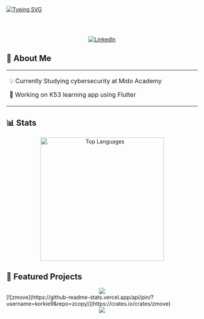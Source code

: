 <a href="https://git.io/typing-svg"><img src="https://readme-typing-svg.demolab.com?font=Rubik+Wet+Paint&pause=1000&color=57BB01&width=435&lines=Skater.+Student.+Full+time+Brogrammer" alt="Typing SVG" /></a>

<br><br>

<div align="center">
  <a href="https://www.linkedin.com/in/justin-korkie-513900192/?original_referer=https%3A%2F%2Fwww%2Egoogle%2Ecom%2F&originalSubdomain=za"
    target="_blank">
    <img src="https://img.shields.io/badge/LinkedIn-0077B5?style=for-the-badge&logo=linkedin&logoColor=white"
      alt="LinkedIn" />
  </a>
</div>


<div align="center"
  <img alt="X (formerly Twitter) URL" src="https://img.shields.io/twitter/url?url=https%3A%2F%2Fx.com%2Fjustinkorkie">
</div>



## 🚀 About Me

<table align="center">
<tr>
<td width="70%" align="left">

💡 Currently Studying cybersecurity at Mido Academy

🌱 Working on K53 learning app using Flutter


</td>
</tr>
</table>

## 📊 Stats

<div align="center">
  <img width="325"
    src="https://github-readme-stats.vercel.app/api/top-langs/?   username=korkie9&theme=dark&hide_border=true&bg_color=0D1117&title_color=BD1212&text_color=ffffff"
    alt="Top Languages" />
</div>


## 🚀 Featured Projects

<div align="center">
  <a href="">
    <img
      src="https://github-readme-stats.vercel.app/api/pin/?   username=korkie9&repo=zmove&theme=dark&hide_border=true&bg_color=0D1117&title_color=BD1212&text_color=ffffff&icon_color=BD1212" />
  </a>
</div>
[![zmove](https://github-readme-stats.vercel.app/api/pin/?username=korkie9&repo=zcopy)](https://crates.io/crates/zmove)



<div align="center">
  <a href="https://crates.io/crates/zcopy">
    <img
      src="https://github-readme-stats.vercel.app/api/pin/?username=korkie9&repo=zcopy&theme=dark&hide_border=true&bg_color=0D1117&title_color=BD1212&text_color=ffffff&icon_color=BD1212" />
  </a>
</div>


